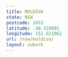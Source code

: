 ```yaml
---
title: MULDIVA
state: NSW
postcode: 2453
latitude: -30.329085
longitude: 152.621062
url: /nsw/muldiva/
layout: suburb
---
```

